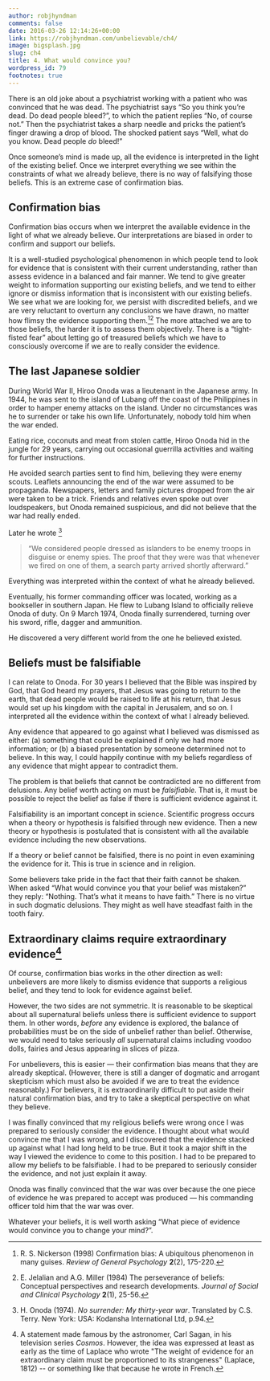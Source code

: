 ```yaml
---
author: robjhyndman
comments: false
date: 2016-03-26 12:14:26+00:00
link: https://robjhyndman.com/unbelievable/ch4/
image: bigsplash.jpg
slug: ch4
title: 4. What would convince you?
wordpress_id: 79
footnotes: true
---
```


There is an old joke about a psychiatrist working with a patient who was convinced that he was dead. The psychiatrist says “So you think you’re dead. Do dead people bleed?”, to which the patient replies “No, of course not.” Then the psychiatrist takes a sharp needle and pricks the patient’s finger drawing a drop of blood. The shocked patient says “Well, what do you know. Dead people _do_ bleed!”

Once someone’s mind is made up, all the evidence is interpreted in the light of the existing belief. Once we interpret everything we see within the constraints of what we already believe, there is no way of falsifying those beliefs. This is an extreme case of confirmation bias.


## Confirmation bias


Confirmation bias occurs when we interpret the available evidence in the light of what we already believe. Our interpretations are biased in order to confirm and support our beliefs.

It is a well-studied psychological phenomenon in which people tend to look for evidence that is consistent with their current understanding, rather than assess evidence in a balanced and fair manner. We tend to give greater weight to information supporting our existing beliefs, and we tend to either ignore or dismiss information that is inconsistent with our existing beliefs. We see what we are looking for, we persist with discredited beliefs, and we are very reluctant to overturn any conclusions we have drawn, no matter how flimsy the evidence supporting them.[^1][^2] The more attached we are to those beliefs, the harder it is to assess them objectively. There is a “tight-fisted fear” about letting go of treasured beliefs which we have to consciously overcome if we are to really consider the evidence.


## The last Japanese soldier


During World War II, Hiroo Onoda was a lieutenant in the Japanese army. In 1944, he was sent to the island of Lubang off the coast of the Philippines in order to hamper enemy attacks on the island. Under no circumstances was he to surrender or take his own life. Unfortunately, nobody told him when the war ended.

Eating rice, coconuts and meat from stolen cattle, Hiroo Onoda hid in the jungle for 29 years, carrying out occasional guerrilla activities and waiting for further instructions.

He avoided search parties sent to find him, believing they were enemy scouts. Leaflets announcing the end of the war were assumed to be propaganda. Newspapers, letters and family pictures dropped from the air were taken to be a trick. Friends and relatives even spoke out over loudspeakers, but Onoda remained suspicious, and did not believe that the war had really ended.

Later he wrote [^3]

>“We considered people dressed as islanders to be enemy troops in disguise or enemy spies. The proof that they were was that whenever we fired on one of them, a search party arrived shortly afterward.”

Everything was interpreted within the context of what he already believed.

Eventually, his former commanding officer was located, working as a bookseller in southern Japan. He flew to Lubang Island to officially relieve Onoda of duty. On 9 March 1974, Onoda finally surrendered, turning over his sword, rifle, dagger and ammunition.

He discovered a very different world from the one he believed existed.


## Beliefs must be falsifiable


I can relate to Onoda. For 30 years I believed that the Bible was inspired by God, that God heard my prayers, that Jesus was going to return to the earth, that dead people would be raised to life at his return, that Jesus would set up his kingdom with the capital in Jerusalem, and so on. I interpreted all the evidence within the context of what I already believed.

Any evidence that appeared to go against what I believed was dismissed as either: (a) something that could be explained if only we had more information; or (b) a biased presentation by someone determined not to believe. In this way, I could happily continue with my beliefs regardless of any evidence that might appear to contradict them.

The problem is that beliefs that cannot be contradicted are no different from delusions. Any belief worth acting on must be _falsifiable_. That is, it must be possible to reject the belief as false if there is sufficient evidence against it.

Falsifiability is an important concept in science. Scientific progress occurs when a theory or hypothesis is falsified through new evidence. Then a new theory or hypothesis is postulated that is consistent with all the available evidence including the new observations.

If a theory or belief cannot be falsified, there is no point in even examining the evidence for it. This is true in science and in religion.

Some believers take pride in the fact that their faith cannot be shaken. When asked “What would convince you that your belief was mistaken?” they reply: “Nothing. That’s what it means to have faith.” There is no virtue in such dogmatic delusions. They might as well have steadfast faith in the tooth fairy.


## Extraordinary claims require extraordinary evidence[^4]


Of course, confirmation bias works in the other direction as well: unbelievers are more likely to dismiss evidence that supports a religious belief, and they tend to look for evidence against belief.

However, the two sides are not symmetric. It is reasonable to be skeptical about all supernatural beliefs unless there is sufficient evidence to support them. In other words, _before_ any evidence is explored, the balance of probabilities must be on the side of unbelief rather than belief. Otherwise, we would need to take seriously _all_ supernatural claims including voodoo dolls, fairies and Jesus appearing in slices of pizza.

For unbelievers, this is easier — their confirmation bias means that they are already skeptical. (However, there is still a danger of dogmatic and arrogant skepticism which must also be avoided if we are to treat the evidence reasonably.) For believers, it is extraordinarily difficult to put aside their natural confirmation bias, and try to take a skeptical perspective on what they believe.

I was finally convinced that my religious beliefs were wrong once I was prepared to seriously consider the evidence. I thought about what would convince me that I was wrong, and I discovered that the evidence stacked up against what I had long held to be true. But it took a major shift in the way I viewed the evidence to come to this position. I had to be prepared to allow my beliefs to be falsifiable. I had to be prepared to seriously consider the evidence, and not just explain it away.

Onoda was finally convinced that the war was over because the one piece of evidence he was prepared to accept was produced — his commanding officer told him that the war was over.

Whatever your beliefs, it is well worth asking “What piece of evidence would convince you to change your mind?”.

[^1]: R. S. Nickerson (1998) Confirmation bias: A ubiquitous phenomenon in many guises. _Review of General Psychology_ **2**(2), 175-220.

[^2]: E. Jelalian and A.G. Miller (1984) The perseverance of beliefs: Conceptual perspectives and research developments. _Journal of Social and Clinical Psychology_ **2**(1), 25-56.

[^3]: H. Onoda (1974). _No surrender: My thirty-year war_. Translated by C.S. Terry. New York: USA: Kodansha International Ltd, p.94.

[^4]: A statement made famous by the astronomer, Carl Sagan, in his television series _Cosmos_. However, the idea was expressed at least as early as the time of Laplace who wrote "The weight of evidence for an extraordinary claim must be proportioned to its strangeness" (Laplace, 1812) -- or something like that because he wrote in French.

